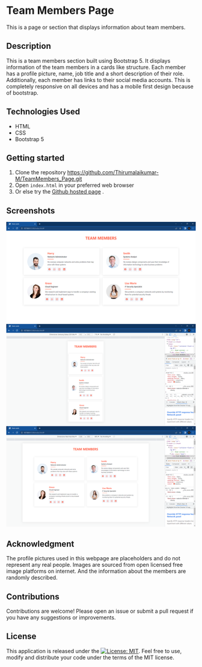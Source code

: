 # Team Members Page

This is a page or section that displays information about team members.

## Description

This is a team members section built using Bootstrap 5. It displays information of the team members in a cards like structure. Each member has a profile picture, name, job title and a short description of their role. Additionally, each member has links to their social media accounts. This is completely responsive on all devices and has a mobile first design because of bootstrap.

## Technologies Used

* HTML
* CSS
* Bootstrap 5

## Getting started

1. Clone the repository <a href="https://github.com/Thirumalaikumar-M/TeamMembers_Page.git">https://github.com/Thirumalaikumar-M/TeamMembers_Page.git</a>
2. Open `index.html` in your preferred web browser
3. Or else try the <a href="https://thirumalaikumar-m.github.io/TeamMembers_Page/">Github hosted page</a> .

## Screenshots

![Desktop view](screenshots/desktop.png)
![Mobile view](screenshots/mobile.png)
![Tablet view](screenshots/tab.png)

## Acknowledgment

The profile pictures used in this webpage are placeholders and do not represent any real people. Images are sourced from open licensed free image platforms on internet. And the information about the members are randomly described.

## Contributions

Contributions are welcome! Please open an issue or submit a pull request if you have any suggestions or improvements.

## License

This application is released under the [![License: MIT](https://img.shields.io/badge/License-MIT-yellow.svg)](https://opensource.org/licenses/MIT). Feel free to use, modify and distribute your code under the terms of the MIT license.
